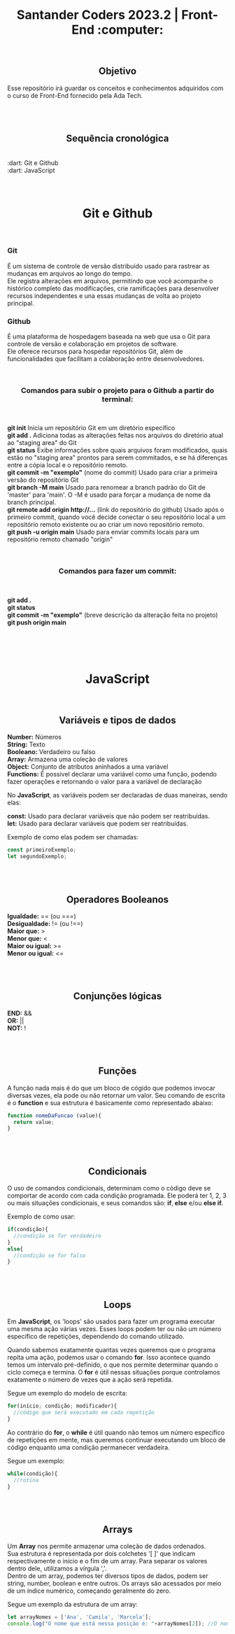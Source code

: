 <!DOCTYPE HTML5>
<h1><div align = "center"> Santander Coders 2023.2 | Front-End :computer:</div></h1>
</br>
<h2><b><div align = "center">Objetivo</align></b></h2>
<p>Esse repositório irá guardar os conceitos e conhecimentos adquiridos com o curso de Front-End fornecido pela Ada Tech.</p>
</br></br>

<h2><b><div align = "center">Sequência cronológica</div></b></h2>
</br>
:dart: Git e Github </br>
:dart: JavaScript </br>
</br></br>

<h1><b><div align = "center">Git e Github</div></b></h1>
</br>
<h3><b>Git</b></h3>
<p>É um sistema de controle de versão distribuído usado para rastrear as mudanças em arquivos ao longo do tempo.</br>
Ele registra alterações em arquivos, permitindo que você acompanhe o histórico completo das modificações, crie ramificações para desenvolver recursos independentes e una essas mudanças de volta ao projeto principal.</p>
<h3><b>Github</b></h3>
<p>É uma plataforma de hospedagem baseada na web que usa o Git para controle de versão e colaboração em projetos de software.</br>
Ele oferece recursos para hospedar repositórios Git, além de funcionalidades que facilitam a colaboração entre desenvolvedores.</p>
</br>

<h3><b><div align = "center">Comandos para subir o projeto para o Github a partir do terminal:</div></b></h3>
</br>
<p><b>git init</b> Inicia um repositório Git em um diretório específico</br>
<b>git add .</b> Adiciona todas as alterações feitas nos arquivos do diretório atual ao "staging area" do Git </br>
<b>git status</b> Exibe informações sobre quais arquivos foram modificados, quais estão no "staging area" prontos para serem commitados, e se há diferenças entre a cópia local e o repositório remoto.</br>
<b>git commit -m "exemplo"</b> (nome do commit) Usado para criar a primeira versão do repositório Git</br>
<b>git branch -M main</b> Usado para renomear a branch padrão do Git de 'master' para 'main'. O -M é usado para forçar a mudança de nome da branch principal.</br>
<b>git remote add origin http://...</b> (link do repositório do github) Usado após o primeiro commit, quando você decide conectar o seu repositório local a um repositório remoto existente ou ao criar um novo repositório remoto.</br>
<b>git push -u origin main</b> Usado para enviar commits locais para um repositório remoto chamado "origin" </p>
</br>

<h3><b><div align = "center">Comandos para fazer um commit:</div></b></h3>
</br>
<p><b>git add .</b></br>
<b>git status</b></br>
<b>git commit -m "exemplo"</b> (breve descrição da alteração feita no projeto)</br>
<b>git push origin main</b></br>
</br>

</br></br>
<h1><b><div align = "center">JavaScript</div></b></h1>
</br>
<h2><b><div align = "center">Variáveis e tipos de dados</div></b></h2>
<p><b>Number:</b> Números</br><b>String:</b> Texto</br><b>Booleano:</b> Verdadeiro ou falso </br> <b>Array:</b> Armazena uma coleção de valores</br><b>Object:</b> Conjunto de atributos aninhados a uma variável</br><b>Functions:</b> É possivel declarar uma variável como uma função, podendo fazer operações e retornando o valor para a variável de declaração </p>
<p>No <b>JavaScript</b>, as variáveis podem ser declaradas de duas maneiras, sendo elas:</p>
<p><b>const:</b> Usado para declarar variáveis que não podem ser reatribuídas.</br><b>let:</b> Usado para declarar variáveis que podem ser reatribuídas.</p>
<p>Exemplo de como elas podem ser chamadas:</p>

```javascript
const primeiroExemplo;
let segundoExemplo;
```
</br></br>
<h2><b><div align = "center">Operadores Booleanos</div></b></h2>
<p><b>Igualdade:</b> == (ou ===)</br><b>Desigualdade:</b> != (ou !==)</br><b>Maior que:</b> > </br><b>Menor que:</b> < </br><b>Maior ou igual:</b> >= </br><b>Menor ou igual:</b> <= </br> </p>

</br></br>
<h2><b><div align = "center">Conjunções lógicas</div></b></h2>
<p><b>END:</b> &&</br><b>OR:</b> ||</br><b>NOT:</b> ! </p>

</br></br>
<h2><b><div align = "center">Funções</div></b></h2>
<p>A função nada mais é do que um bloco de cógido que podemos invocar diversas vezes, ela pode ou não retornar um valor. Seu comando de escrita é o <b>function</b> e sua estrutura é basicamente como representado abaixo:</p>

```javascript
function nomeDaFuncao (value){
  return value;
}
```

</br></br>
<h2><b><div align = "center">Condicionais</div></b></h2>
<p>O uso de comandos condicionais, determinam como o código deve se comportar de acordo com cada condição programada. Ele poderá ter 1, 2, 3 ou mais situações condicionais, e seus comandos são: <b>if</b>,<b> else</b> e/ou <b>else if.</b></p>
<p>Exemplo de como usar:</p>

```javascript
if(condição){
  //condição se for verdadeiro
}
else{
  //condição se for falso
}
```

</br></br>
<h2><b><div align = "center">Loops</div></b></h2>
<p>Em <b>JavaScript</b>, os 'loops' são usados para fazer um programa executar uma mesma ação várias vezes. Esses loops podem ter ou não um número específico de repetições, dependendo do comando utilizado.</p>
<p>Quando sabemos exatamente quantas vezes queremos que o programa repita uma ação, podemos usar o comando <b>for</b>. Isso acontece quando temos um intervalo pré-definido, o que nos permite determinar quando o ciclo começa e termina. O <b>for</b> é útil nessas situações porque controlamos exatamente o número de vezes que a ação será repetida.</p>
<p>Segue um exemplo do modelo de escrita:</p>

```javascript
for(início; condição; modificador){
  //código que será executado em cada repetição
}
```

<p>Ao contrário do <b>for</b>, o <b>while</b> é útil quando não temos um número específico de repetições em mente, mas queremos continuar executando um bloco de código enquanto uma condição permanecer verdadeira.</p>
<p>Segue um exemplo:</p>

```javascript
while(condição){
  //rotina
}
```

</br></br>
<h2><b><div align = "center">Arrays</div></b></h2>
<p>Um <b>Array</b> nos permite armazenar uma coleção de dados ordenados.</br>Sua estrutura é representada por dois colchetes '[ ]' que indicam respectivamente o início e o fim de um array. Para separar os valores dentro dele, utilizamos a vírgula ','.</br>Dentro de um array, podemos ter diversos tipos de dados, podem ser string, number, boolean e entre outros. Os arrays são acessados por meio de um índice numérico, começando geralmente do zero.</p>
<p>Segue um exemplo da estrutura de um array:</p>

```javascript
let arrayNomes = ['Ana', 'Camila', 'Marcela'];
console.log("O nome que está nessa posição é: "+arrayNomes[2]); //O nome que está nessa posição é: Marcela
```

